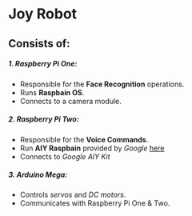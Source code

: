 # Joy Robot
## Consists of:
##### 1. Raspberry Pi One:
 * Responsible for the __Face Recognition__ operations.
 * Runs __Raspbain OS__.
 * Connects to a camera module.

##### 2. Raspberry Pi Two:
  * Responsible for the __Voice Commands__.
  * Run __AIY Raspbain__ provided by _Google_ [here](https://github.com/google/aiyprojects-raspbian/releases)
  * Connects to _Google AIY Kit_

##### 3. Arduino Mega:
  * Controls _servos_ and _DC motors_.
  * Communicates with Raspberry Pi One & Two.
  
